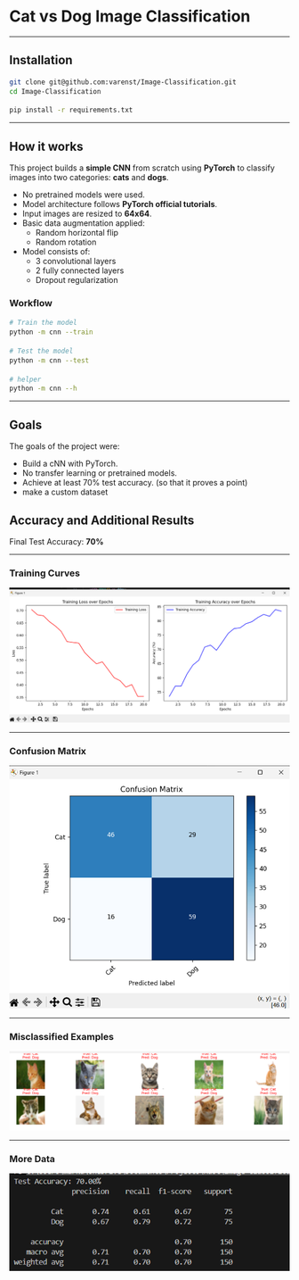 # Cat vs Dog Image Classification

---

## Installation

```bash
git clone git@github.com:varenst/Image-Classification.git
cd Image-Classification

pip install -r requirements.txt
```

---

## How it works

This project builds a **simple CNN** from scratch using **PyTorch** to classify images into two categories: **cats** and **dogs**.

- No pretrained models were used.
- Model architecture follows **PyTorch official tutorials**.
- Input images are resized to **64x64**.
- Basic data augmentation applied:
  - Random horizontal flip
  - Random rotation
- Model consists of:
  - 3 convolutional layers
  - 2 fully connected layers
  - Dropout regularization

### Workflow

```bash
# Train the model
python -m cnn --train

# Test the model
python -m cnn --test

# helper
python -m cnn --h
```

---

## Goals

The goals of the project were:

- Build a cNN with PyTorch.
- No transfer learning or pretrained models.
- Achieve at least 70% test accuracy. (so that it proves a point)
- make a custom dataset

## Accuracy and Additional Results

Final Test Accuracy: **70%**

---

### Training Curves

![Training Curves](images/learning_curves.png)

---

### Confusion Matrix

![Confusion Matrix](images/confusion_matrix.png)

---

### Misclassified Examples

![Misclassified Examples](images/misclassified_examples.png)

---

### More Data

![More Data](images/more_data.png)
